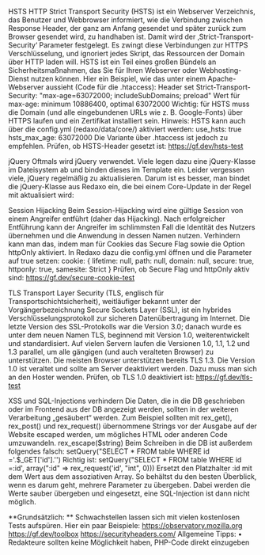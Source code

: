 HSTS
HTTP Strict Transport Security (HSTS) ist ein Webserver Verzeichnis, das Benutzer und Webbrowser informiert, wie die Verbindung zwischen Response Header, der ganz am Anfang gesendet und später zurück zum Browser gesendet wird, zu handhaben ist.
Damit wird der ‚Strict-Transport-Security‘ Parameter festgelegt. Es zwingt diese Verbindungen zur HTTPS Verschlüsselung, und ignoriert jedes Skript, das Ressourcen der Domain über HTTP laden will. HSTS ist ein Teil eines großen Bündels an Sicherheitsmaßnahmen, das Sie für Ihren Webserver oder Webhosting-Dienst nutzen können.
Hier ein Beispiel, wie das unter einem Apache-Webserver aussieht (Code für die .htaccess):
Header set Strict-Transport-Security: "max-age=63072000; includeSubDomains; preload"
Wert für max-age: minimum 10886400, optimal 63072000
Wichtig: für HSTS muss die Domain (und alle eingebundenen URLs wie z. B. Google-Fonts) über HTTPS laufen und ein Zertifikat installiert sein.
Hinweis: HSTS kann auch über die config.yml (redaxo/data/core/) aktiviert werden:
use_hsts: true
hsts_max_age: 63072000
Die Variante über .htaccess ist jedoch zu empfehlen. 
Prüfen, ob HSTS-Header gesetzt ist: https://gf.dev/hsts-test 

jQuery
Oftmals wird jQuery verwendet. Viele legen dazu eine jQuery-Klasse im Dateisystem ab und binden dieses im Template ein. Leider vergessen viele, jQuery regelmäßig zu aktualisieren. 
Darum ist es besser, man bindet die jQuery-Klasse aus Redaxo ein, die bei einem Core-Update in der Regel mit aktualisiert wird:
<script src="<?= rex_url::base('assets/core/jquery.min.js') ?>"></script>

Session Hijacking 
Beim Session-Hijacking wird eine gültige Session von einem Angreifer entführt (daher das Hijacking). Nach erfolgreicher Entführung kann der Angreifer im schlimmsten Fall die Identität des Nutzers übernehmen und die Anwendung in dessen Namen nutzen. 
Verhindern kann man das, indem man für Cookies das Secure Flag sowie die Option httpOnly aktiviert. In Redaxo dazu die config.yml öffnen und die Parameter auf true setzen:
cookie: { lifetime: null, path: null, domain: null, secure: true, httponly: true, samesite: Strict }
Prüfen, ob Secure Flag und httpOnly aktiv sind: https://gf.dev/secure-cookie-test 


TLS
Transport Layer Security (TLS, englisch für Transportschichtsicherheit), weitläufiger bekannt unter der Vorgängerbezeichnung Secure Sockets Layer (SSL), ist ein hybrides Verschlüsselungsprotokoll zur sicheren Datenübertragung im Internet. Die letzte Version des SSL-Protokolls war die Version 3.0; danach wurde es unter dem neuen Namen TLS, beginnend mit Version 1.0, weiterentwickelt und standardisiert. Auf vielen Servern laufen die Versionen 1.0, 1.1, 1.2 und 1.3 parallel, um alle gängigen (und auch veralteten Browser) zu unterstützen. 
Die meisten Browser unterstützen bereits TLS 1.3. Die Version 1.0 ist veraltet und sollte am Server deaktiviert werden. Dazu muss man sich an den Hoster wenden. 
Prüfen, ob TLS 1.0 deaktiviert ist: https://gf.dev/tls-test 

XSS und SQL-Injections verhindern
Die Daten, die in die DB geschrieben oder im Frontend aus der DB angezeigt werden, sollten in der weiteren Verarbeitung „gesäubert“ werden. Zum Beispiel sollten mit rex_get(), rex_post() und rex_request() übernommene Strings vor der Ausgabe auf der Website escaped werden, um mögliches HTML oder anderen Code umzuwandeln. 
rex_escape($string)
Beim Schreiben in die DB ist außerdem folgendes falsch:
setQuery("SELECT * FROM table WHERE id ='.$_GET['id'].'')
Richtig ist:
setQuery("SELECT * FROM table WHERE id =:id', array(":id" => rex_request('id', "int", 0)))
Ersetzt den Platzhalter :id mit dem Wert aus dem assoziativen Array. So behältst du den besten Überblick, wenn es darum geht, mehrere Parameter zu übergeben. Dabei werden die Werte sauber übergeben und eingesetzt, eine SQL-Injection ist dann nicht möglich.

**Grundsätzlich: **
Schwachstellen lassen sich mit vielen kostenlosen Tests aufspüren. Hier ein paar Beispiele:
https://observatory.mozilla.org
https://gf.dev/toolbox
https://securityheaders.com/
Allgemeine Tipps:
•	Redakteure sollten keine Möglichkeit haben, PHP-Code direkt einzugeben


